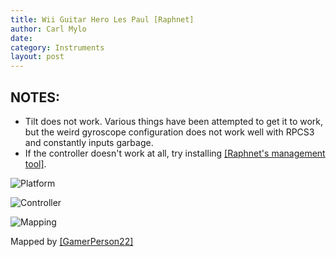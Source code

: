 ```yaml
---
title: Wii Guitar Hero Les Paul [Raphnet]
author: Carl Mylo
date: 
category: Instruments
layout: post
---
```


## NOTES:

* Tilt does not work. Various things have been attempted to get it to work, but the weird gyroscope configuration does not work well with RPCS3 and constantly inputs garbage.
* If the controller doesn't work at all, try installing [[Raphnet's management tool]](https://www.raphnet-tech.com/products/adapter_manager/index.php).


![Platform](https://raw.githubusercontent.com/hmxmilohax/rb3-pc/TheGreatSplit/assets/images/instruments/wii.png "Platform") 

![Controller](https://raw.githubusercontent.com/hmxmilohax/rb3-pc/TheGreatSplit/assets/images/instruments/wiilpcontroller.png "Controller") 

![Mapping](https://raw.githubusercontent.com/hmxmilohax/rb3-pc/TheGreatSplit/assets/images/instruments/wiiraphlpmapping.png "Mapping") 


Mapped by [[GamerPerson22]](https://www.youtube.com/channel/UCC5SlXPlnlGwBG7w6mvfx8g)